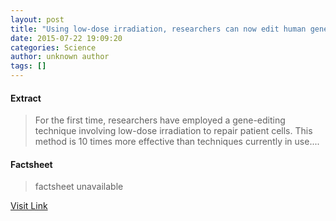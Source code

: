 ```yaml
---
layout: post
title: "Using low-dose irradiation, researchers can now edit human genes"
date: 2015-07-22 19:09:20
categories: Science
author: unknown author
tags: []
---
```



#### Extract
>For the first time, researchers have employed a gene-editing technique involving low-dose irradiation to repair patient cells. This method is 10 times more effective than techniques currently in use....

#### Factsheet
>factsheet unavailable

[Visit Link](http://www.sciencedaily.com/releases/2015/07/150722150920.htm)


